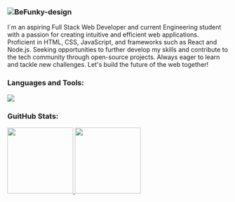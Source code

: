 
### ![BeFunky-design](https://user-images.githubusercontent.com/104763211/167265515-a9d18841-0205-4427-a165-a56e1c974e3c.png)

I´m an aspiring Full Stack Web Developer and current Engineering student with a passion for creating intuitive and efficient web applications. Proficient in HTML, CSS, JavaScript, and frameworks such as React and Node.js. Seeking opportunities to further develop my skills and contribute to the tech community through open-source projects. Always eager to learn and tackle new challenges. Let's build the future of the web together!


<h3 align="left">Languages and Tools:</h3>
<p>
  <a href="https://skillicons.dev">
    <img src="https://skillicons.dev/icons?i=js,ts,java,html,css,react,redux,nodejs,express,prisma,postgres,mysql,nestjs,linux,vite" />
  </a>
</p>
<h3 align="left">GuitHub Stats:</h3>
<div>
  <a href="https://github.com/EugenioNhampossa/">
  <img height="150em" src = "https://github-readme-stats.vercel.app/api?username=EugenioNhampossa&show_icons=true&theme=dracula&include_all_commits=true&count_private=true&hide=contribs,issues">
  <img height="150em" src = "https://github-readme-stats.vercel.app/api/top-langs/?username=EugenioNhampossa&layout=compact&theme=dracula">
</div>
